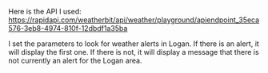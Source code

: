 <!--- Write a description of the external API you implemented for question 7 here.  No special formatting is required; however, if desired you can use the basic markdown syntax (https://www.markdownguide.org/cheat-sheet/) and view the result by right-clicking the file and selecting 'Open Preview'. -->

Here is the API I used: https://rapidapi.com/weatherbit/api/weather/playground/apiendpoint_35eca576-3eb8-4974-810f-12dbdf1a35ba

I set the parameters to look for weather alerts in Logan. If there is an alert, it will display the first one. If there is not, it will display a message that there is not currently an alert for the Logan area.